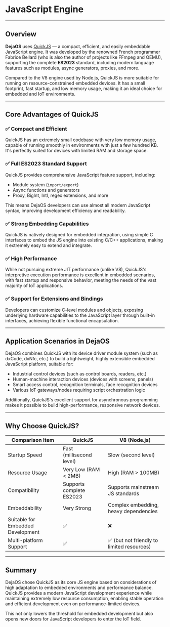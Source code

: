 # JavaScript Engine

---

## Overview

**DejaOS** uses [QuickJS](https://bellard.org/quickjs/) — a compact, efficient, and easily embeddable JavaScript engine. It was developed by the renowned French programmer Fabrice Bellard (who is also the author of projects like FFmpeg and QEMU), supporting the complete **ES2023** standard, including modern language features such as modules, async generators, proxies, and more.

Compared to the V8 engine used by Node.js, QuickJS is more suitable for running on resource-constrained embedded devices. It has a small footprint, fast startup, and low memory usage, making it an ideal choice for embedded and IoT environments.

---

## Core Advantages of QuickJS

### ✅ Compact and Efficient

QuickJS has an extremely small codebase with very low memory usage, capable of running smoothly in environments with just a few hundred KB. It's perfectly suited for devices with limited RAM and storage space.

### ✅ Full ES2023 Standard Support

QuickJS provides comprehensive JavaScript feature support, including:

- Module system (`import/export`)
- Async functions and generators
- Proxy, BigInt, Intl, regex extensions, and more

This means DejaOS developers can use almost all modern JavaScript syntax, improving development efficiency and readability.

### ✅ Strong Embedding Capabilities

QuickJS is natively designed for embedded integration, using simple C interfaces to embed the JS engine into existing C/C++ applications, making it extremely easy to extend and integrate.

### ✅ High Performance

While not pursuing extreme JIT performance (unlike V8), QuickJS's interpretive execution performance is excellent in embedded scenarios, with fast startup and responsive behavior, meeting the needs of the vast majority of IoT applications.

### ✅ Support for Extensions and Bindings

Developers can customize C-level modules and objects, exposing underlying hardware capabilities to the JavaScript layer through built-in interfaces, achieving flexible functional encapsulation.

---

## Application Scenarios in DejaOS

DejaOS combines QuickJS with its device driver module system (such as dxCode, dxNfc, etc.) to build a lightweight, highly extensible embedded JavaScript platform, suitable for:

- Industrial control devices (such as control boards, readers, etc.)
- Human-machine interaction devices (devices with screens, panels)
- Smart access control, recognition terminals, face recognition devices
- Various IoT gateways/nodes requiring script orchestration logic

Additionally, QuickJS's excellent support for asynchronous programming makes it possible to build high-performance, responsive network devices.

---

## Why Choose QuickJS?

| Comparison Item                   | QuickJS                  | V8 (Node.js)                               |
| --------------------------------- | ------------------------ | ------------------------------------------ |
| Startup Speed                     | Fast (millisecond level) | Slow (second level)                        |
| Resource Usage                    | Very Low (RAM < 2MB)     | High (RAM > 100MB)                         |
| Compatibility                     | Supports complete ES2023 | Supports mainstream JS standards           |
| Embeddability                     | Very Strong              | Complex embedding, heavy dependencies      |
| Suitable for Embedded Development | ✅                       | ❌                                         |
| Multi-platform Support            | ✅                       | ✅ (but not friendly to limited resources) |

---

## Summary

DejaOS chose QuickJS as its core JS engine based on considerations of high adaptation to embedded environments and performance balance. QuickJS provides a modern JavaScript development experience while maintaining extremely low resource consumption, enabling stable operation and efficient development even on performance-limited devices.

This not only lowers the threshold for embedded development but also opens new doors for JavaScript developers to enter the IoT field.
